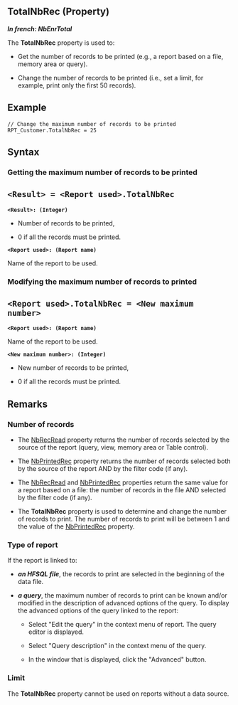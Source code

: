


## TotalNbRec (Property)

***In french: NbEnrTotal***
	



<a name="XUse"></a>
<a name="Use"></a>
<a name="description"></a>
The **TotalNbRec** property is used to:

- Get the number of records to be printed (e.g., a report based on a file, memory area or query).

- Change the number of records to be printed (i.e., set a limit, for example, print only the first 50 records).









<a name="Example1"></a>
<a name="sample_code"></a>

## Example


```wl
// Change the maximum number of records to be printed
RPT_Customer.TotalNbRec = 25
```

<a name="XSYNTAX"></a>
<a name="SYNTAX1"></a>

## Syntax

### Getting the maximum number of records to be printed

`<Result> = <Report used>.TotalNbRec`
---

**`<Result>: (Integer)`**



- Number of records to be printed,

- 0 if all the records must be printed.




**`<Report used>: (Report name)`**

Name of the report to be used.  


<a name="SYNTAX2"></a>

### Modifying the maximum number of records to printed

`<Report used>.TotalNbRec = <New maximum number>`
---

**`<Report used>: (Report name)`**

Name of the report to be used.

**`<New maximum number>: (Integer)`**



- New number of records to be printed,

- 0 if all the records must be printed.  






<a name="NOTE0"></a>
<a name="NOTE0_1"></a>

## Remarks


### Number of records
<a name="number_records_ELTPARAGRAPHE000063"></a>

- The [NbRecRead](../Proprietes/2511041.md) property returns the number of records selected by the source of the report (query, view, memory area or Table control).

- The [NbPrintedRec](../Proprietes/2511058.md) property returns the number of records selected both by the source of the report AND by the filter code (if any).

- The [NbRecRead](../Proprietes/2511041.md) and [NbPrintedRec](../Proprietes/2511058.md) properties return the same value for a report based on a file: the number of records in the file AND selected by the filter code (if any).

- The **TotalNbRec** property is used to determine and change the number of records to print. The number of records to print will be between 1 and the value of the [NbPrintedRec](../Proprietes/2511058.md) property.



<a name="NOTE0_2"></a>


### Type of report
<a name="type_report_ELTPARAGRAPHE000090"></a>

If the report is linked to:

- ***an HFSQL file***, the records to print are selected in the beginning of the data file.

- ***a query***, the maximum number of records to print can be known and/or modified in the description of advanced options of the query. To display the advanced options of the query linked to the report: 

	- Select "Edit the query" in the context menu of report. The query editor is displayed. 

	- Select "Query description" in the context menu of the query. 

	- In the window that is displayed, click the "Advanced" button.






<a name="NOTE0_3"></a>


### Limit
<a name="limit_ELTPARAGRAPHE000104"></a>

The **TotalNbRec** property cannot be used on reports without a data source.


